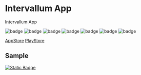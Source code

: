 # Intervallum App
Intervallum App

![badge][badge-android] ![badge][badge-jvm] ![badge][badge-linux] ![badge][badge-windows] ![badge][badge-ios] ![badge][badge-mac] ![badge][badge-wasm]

[AppStore](https://apps.apple.com/us/app/intervallum/id6737151889)
[PlayStore](https://play.google.com/store/apps/details?id=com.intervallum.android)

## Sample

[![Static Badge](https://img.shields.io/badge/Click_Me-Click_Me?style=flat&color=00b147)](https://fergdev.github.io/Intervallum/)

[badge-android]: http://img.shields.io/badge/-android-6EDB8D.svg?style=flat
[badge-jvm]: http://img.shields.io/badge/-jvm-DB413D.svg?style=flat
[badge-linux]: http://img.shields.io/badge/-linux-2D3F6C.svg?style=flat
[badge-windows]: http://img.shields.io/badge/-windows-4D76CD.svg?style=flat
[badge-wasm]: https://img.shields.io/badge/-wasm-624FE8.svg?style=flat
[badge-ios]: http://img.shields.io/badge/-ios-CDCDCD.svg?style=flat
[badge-mac]: http://img.shields.io/badge/-macos-111111.svg?style=flat
